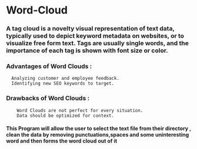 # Word-Cloud
<h3>A tag cloud is a novelty visual representation of text data, typically used to depict keyword metadata on websites, or to visualize free form text. Tags are usually single words, and the importance of each tag is shown with font size or color.</h3>

<h3> Advantages of Word Clouds :</h3>

      Analyzing customer and employee feedback.
      Identifying new SEO keywords to target.
      

<h3> Drawbacks of Word Clouds :</h3>

        Word Clouds are not perfect for every situation.
        Data should be optimized for context.

<h4> This Program will allow the user to select the text file from their directory , clean the data by removing punctuations,spaces and some uninteresting word and then forms the word cloud out of it</h4>

